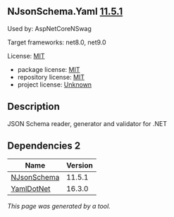 ﻿NJsonSchema.Yaml [11.5.1](https://www.nuget.org/packages/NJsonSchema.Yaml/11.5.1)
--------------------

Used by: AspNetCoreNSwag

Target frameworks: net8.0, net9.0

License: [MIT](../../../../licenses/mit) 

- package license: [MIT](https://licenses.nuget.org/MIT) 
- repository license: [MIT](https://github.com/RicoSuter/NJsonSchema) 
- project license: [Unknown](http://njsonschema.org/) 

Description
-----------
JSON Schema reader, generator and validator for .NET

Dependencies 2
-----------

|Name|Version|
|----------|:----|
|[NJsonSchema](../../../../packages/nuget.org/njsonschema/11.5.1)|11.5.1|
|[YamlDotNet](../../../../packages/nuget.org/yamldotnet/16.3.0)|16.3.0|

*This page was generated by a tool.*